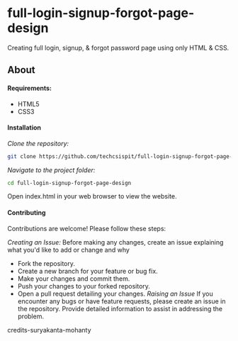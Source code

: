 # full-login-signup-forgot-page-design
Creating full login, signup, &amp; forgot password page  using only HTML &amp; CSS. 
## About

#### Requirements:
- HTML5
- CSS3
#### Installation
*Clone the repository:*
```bash
git clone https://github.com/techcsispit/full-login-signup-forgot-page-design.git
```
*Navigate to the project folder:*
```bash
cd full-login-signup-forgot-page-design
```
Open index.html in your web browser to view the website.
#### Contributing
Contributions are welcome! Please follow these steps:

*Creating an Issue:* Before making any changes, create an issue explaining what you'd like to add or change and why
- Fork the repository.
- Create a new branch for your feature or bug fix.
- Make your changes and commit them.
- Push your changes to your forked repository.
- Open a pull request detailing your changes.
*Raising an Issue*
If you encounter any bugs or have feature requests, please create an issue in the repository. Provide detailed information to assist in addressing the problem.

credits-suryakanta-mohanty
